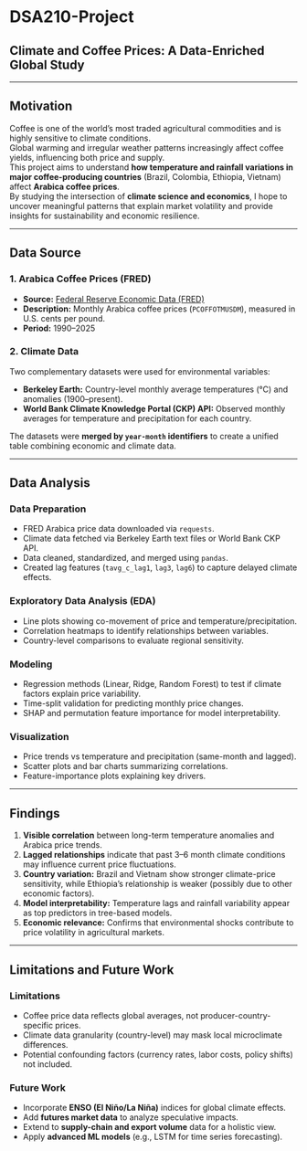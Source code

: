 
# DSA210-Project  
## Climate and Coffee Prices: A Data-Enriched Global Study  

---

## Motivation  
Coffee is one of the world’s most traded agricultural commodities and is highly sensitive to climate conditions.  
Global warming and irregular weather patterns increasingly affect coffee yields, influencing both price and supply.  
This project aims to understand **how temperature and rainfall variations in major coffee-producing countries** (Brazil, Colombia, Ethiopia, Vietnam) affect **Arabica coffee prices**.  
By studying the intersection of **climate science and economics**, I hope to uncover meaningful patterns that explain market volatility and provide insights for sustainability and economic resilience.

---

## Data Source  

### 1. **Arabica Coffee Prices (FRED)**
- **Source:** [Federal Reserve Economic Data (FRED)](https://fred.stlouisfed.org/series/PCOFFOTMUSDM)  
- **Description:** Monthly Arabica coffee prices (`PCOFFOTMUSDM`), measured in U.S. cents per pound.  
- **Period:** 1990–2025  

### 2. **Climate Data**
Two complementary datasets were used for environmental variables:  

- **Berkeley Earth:** Country-level monthly average temperatures (°C) and anomalies (1900–present).  
- **World Bank Climate Knowledge Portal (CKP) API:** Observed monthly averages for temperature and precipitation for each country.  

The datasets were **merged by `year-month` identifiers** to create a unified table combining economic and climate data.

---

## Data Analysis  

### Data Preparation  
- FRED Arabica price data downloaded via `requests`.  
- Climate data fetched via Berkeley Earth text files or World Bank CKP API.  
- Data cleaned, standardized, and merged using `pandas`.  
- Created lag features (`tavg_c_lag1`, `lag3`, `lag6`) to capture delayed climate effects.

### Exploratory Data Analysis (EDA)  
- Line plots showing co-movement of price and temperature/precipitation.  
- Correlation heatmaps to identify relationships between variables.  
- Country-level comparisons to evaluate regional sensitivity.  

### Modeling  
- Regression methods (Linear, Ridge, Random Forest) to test if climate factors explain price variability.  
- Time-split validation for predicting monthly price changes.  
- SHAP and permutation feature importance for model interpretability.  

### Visualization  
- Price trends vs temperature and precipitation (same-month and lagged).  
- Scatter plots and bar charts summarizing correlations.  
- Feature-importance plots explaining key drivers.

---

## Findings  

1. **Visible correlation** between long-term temperature anomalies and Arabica price trends.  
2. **Lagged relationships** indicate that past 3–6 month climate conditions may influence current price fluctuations.  
3. **Country variation:** Brazil and Vietnam show stronger climate-price sensitivity, while Ethiopia’s relationship is weaker (possibly due to other economic factors).  
4. **Model interpretability:** Temperature lags and rainfall variability appear as top predictors in tree-based models.  
5. **Economic relevance:** Confirms that environmental shocks contribute to price volatility in agricultural markets.

---

## Limitations and Future Work  

### Limitations  
- Coffee price data reflects global averages, not producer-country-specific prices.  
- Climate data granularity (country-level) may mask local microclimate differences.  
- Potential confounding factors (currency rates, labor costs, policy shifts) not included.  

### Future Work  
- Incorporate **ENSO (El Niño/La Niña)** indices for global climate effects.  
- Add **futures market data** to analyze speculative impacts.  
- Extend to **supply-chain and export volume** data for a holistic view.  
- Apply **advanced ML models** (e.g., LSTM for time series forecasting).  
